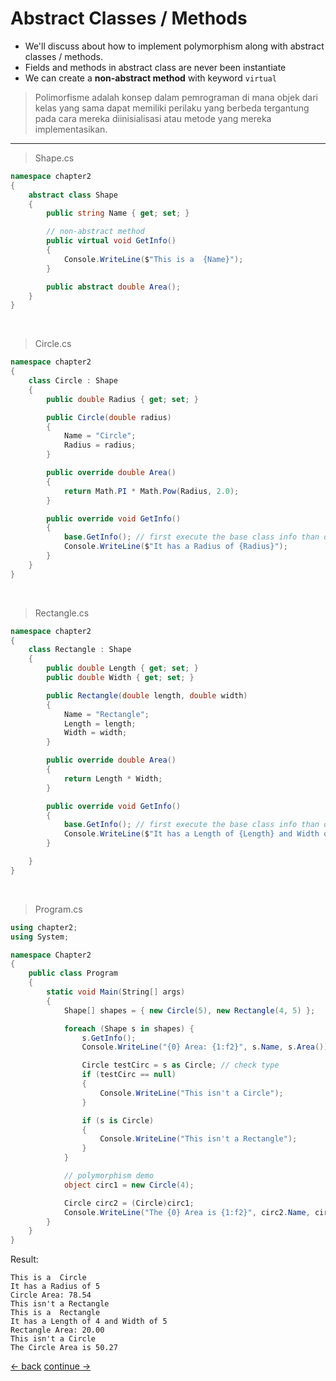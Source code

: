 # Abstract Classes / Methods

* We'll discuss about how to implement polymorphism along with abstract classes / methods.
* Fields and methods in abstract class are never been instantiate
* We can create a **non-abstract method** with keyword `virtual`

> Polimorfisme adalah konsep dalam pemrograman di mana objek dari kelas yang sama dapat memiliki perilaku yang berbeda tergantung pada cara mereka diinisialisasi atau metode yang mereka implementasikan.

--------

> Shape.cs 

```csharp
namespace chapter2
{
    abstract class Shape
    {
        public string Name { get; set; }

        // non-abstract method
        public virtual void GetInfo()
        {
            Console.WriteLine($"This is a  {Name}");
        }

        public abstract double Area();
    }
}

```

<br>

> Circle.cs

```csharp
namespace chapter2
{
    class Circle : Shape
    {
        public double Radius { get; set; }

        public Circle(double radius)
        {
            Name = "Circle";
            Radius = radius;
        }

        public override double Area()
        {
            return Math.PI * Math.Pow(Radius, 2.0);
        }

        public override void GetInfo()
        {
            base.GetInfo(); // first execute the base class info than override it
            Console.WriteLine($"It has a Radius of {Radius}");
        }
    }
}

```
<br>

> Rectangle.cs

```csharp
namespace chapter2
{
    class Rectangle : Shape
    {
        public double Length { get; set; }
        public double Width { get; set; }

        public Rectangle(double length, double width)
        {
            Name = "Rectangle";
            Length = length;
            Width = width;
        }

        public override double Area()
        {
            return Length * Width;
        }

        public override void GetInfo()
        {
            base.GetInfo(); // first execute the base class info than override it
            Console.WriteLine($"It has a Length of {Length} and Width of {Width}");
        }

    }
}

```

<br>

> Program.cs

```csharp
using chapter2;
using System;

namespace Chapter2
{
    public class Program
    {
        static void Main(String[] args)
        {
            Shape[] shapes = { new Circle(5), new Rectangle(4, 5) };

            foreach (Shape s in shapes) { 
                s.GetInfo();
                Console.WriteLine("{0} Area: {1:f2}", s.Name, s.Area());

                Circle testCirc = s as Circle; // check type
                if (testCirc == null)
                {
                    Console.WriteLine("This isn't a Circle");
                }

                if (s is Circle)
                {
                    Console.WriteLine("This isn't a Rectangle");
                }
            }

            // polymorphism demo
            object circ1 = new Circle(4);

            Circle circ2 = (Circle)circ1;
            Console.WriteLine("The {0} Area is {1:f2}", circ2.Name, circ2.Area());
        }
    }
}
```



Result: <br>
```terminal
This is a  Circle
It has a Radius of 5
Circle Area: 78.54
This isn't a Rectangle
This is a  Rectangle
It has a Length of 4 and Width of 5
Rectangle Area: 20.00
This isn't a Circle
The Circle Area is 50.27
```






[<- back](https://github.com/QuackPlayground/csharp/blob/main/theory/basic/19.md)
[continue ->](https://github.com/QuackPlayground/csharp/blob/main/theory/basic/21.md)
